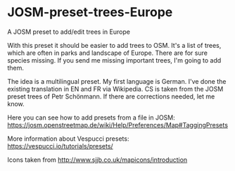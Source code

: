 # JOSM-preset-trees-Europe
A JOSM preset to add/edit trees in Europe

With this preset it should be easier to add trees to OSM.
It's a list of trees, which are often in parks and landscape of Europe.
There are for sure species missing.
If you send me missing important trees, I'm going to add them.

The idea is a multilingual preset.
My first language is German. I've done the existing translation in EN and FR via Wikipedia.
CS is taken from the JOSM preset trees of Petr Schönmann.
If there are corrections needed, let me know.

Here you can see how to add presets from a file in JOSM:
https://josm.openstreetmap.de/wiki/Help/Preferences/Map#TaggingPresets

More information about Vespucci presets:
https://vespucci.io/tutorials/presets/


Icons taken from http://www.sjjb.co.uk/mapicons/introduction 
